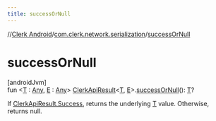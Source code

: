 ```yaml
---
title: successOrNull
---
```

//[Clerk Android](../../index.html)/[com.clerk.network.serialization](index.html)/[successOrNull](success-or-null.html)



# successOrNull



[androidJvm]\
fun &lt;[T](success-or-null.html) : [Any](https://kotlinlang.org/api/latest/jvm/stdlib/kotlin-stdlib/kotlin/-any/index.html), [E](success-or-null.html) : [Any](https://kotlinlang.org/api/latest/jvm/stdlib/kotlin-stdlib/kotlin/-any/index.html)&gt; [ClerkApiResult](-clerk-api-result/index.html)&lt;[T](success-or-null.html), [E](success-or-null.html)&gt;.[successOrNull](success-or-null.html)(): [T](success-or-null.html)?



If [ClerkApiResult.Success](-clerk-api-result/-success/index.html), returns the underlying [T](success-or-null.html) value. Otherwise, returns null.




